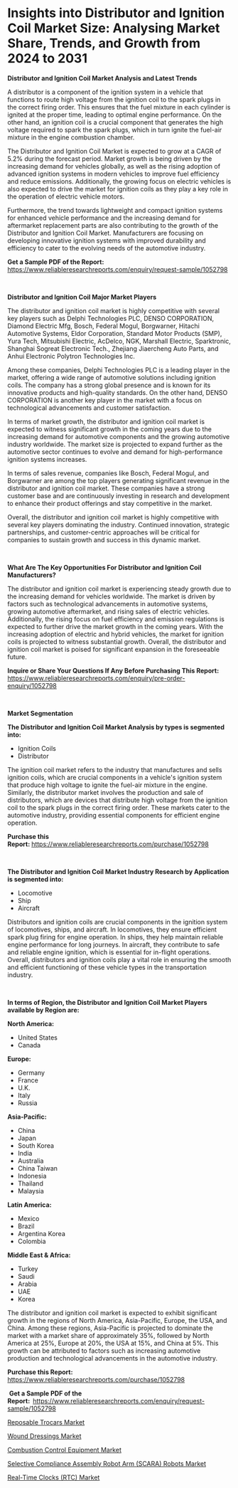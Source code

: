 <p><h1>Insights into Distributor and Ignition Coil Market Size: Analysing Market Share, Trends, and Growth from 2024 to 2031</h1></p><p><strong>Distributor and Ignition Coil Market Analysis and Latest Trends</strong></p>
<p><p>A distributor is a component of the ignition system in a vehicle that functions to route high voltage from the ignition coil to the spark plugs in the correct firing order. This ensures that the fuel mixture in each cylinder is ignited at the proper time, leading to optimal engine performance. On the other hand, an ignition coil is a crucial component that generates the high voltage required to spark the spark plugs, which in turn ignite the fuel-air mixture in the engine combustion chamber.</p><p>The Distributor and Ignition Coil Market is expected to grow at a CAGR of 5.2% during the forecast period. Market growth is being driven by the increasing demand for vehicles globally, as well as the rising adoption of advanced ignition systems in modern vehicles to improve fuel efficiency and reduce emissions. Additionally, the growing focus on electric vehicles is also expected to drive the market for ignition coils as they play a key role in the operation of electric vehicle motors.</p><p>Furthermore, the trend towards lightweight and compact ignition systems for enhanced vehicle performance and the increasing demand for aftermarket replacement parts are also contributing to the growth of the Distributor and Ignition Coil Market. Manufacturers are focusing on developing innovative ignition systems with improved durability and efficiency to cater to the evolving needs of the automotive industry.</p></p>
<p><strong>Get a Sample PDF of the Report:&nbsp;</strong> <a href="https://www.reliableresearchreports.com/enquiry/request-sample/1052798">https://www.reliableresearchreports.com/enquiry/request-sample/1052798</a></p>
<p>&nbsp;</p>
<p><strong>Distributor and Ignition Coil Major Market Players</strong></p>
<p><p>The distributor and ignition coil market is highly competitive with several key players such as Delphi Technologies PLC, DENSO CORPORATION, Diamond Electric Mfg, Bosch, Federal Mogul, Borgwarner, Hitachi Automotive Systems, Eldor Corporation, Standard Motor Products (SMP), Yura Tech, Mitsubishi Electric, AcDelco, NGK, Marshall Electric, Sparktronic, Shanghai Sogreat Electronic Tech., Zhejiang Jiaercheng Auto Parts, and Anhui Electronic Polytron Technologies Inc.</p><p>Among these companies, Delphi Technologies PLC is a leading player in the market, offering a wide range of automotive solutions including ignition coils. The company has a strong global presence and is known for its innovative products and high-quality standards. On the other hand, DENSO CORPORATION is another key player in the market with a focus on technological advancements and customer satisfaction.</p><p>In terms of market growth, the distributor and ignition coil market is expected to witness significant growth in the coming years due to the increasing demand for automotive components and the growing automotive industry worldwide. The market size is projected to expand further as the automotive sector continues to evolve and demand for high-performance ignition systems increases.</p><p>In terms of sales revenue, companies like Bosch, Federal Mogul, and Borgwarner are among the top players generating significant revenue in the distributor and ignition coil market. These companies have a strong customer base and are continuously investing in research and development to enhance their product offerings and stay competitive in the market.</p><p>Overall, the distributor and ignition coil market is highly competitive with several key players dominating the industry. Continued innovation, strategic partnerships, and customer-centric approaches will be critical for companies to sustain growth and success in this dynamic market.</p></p>
<p>&nbsp;</p>
<p><strong>What Are The Key Opportunities For Distributor and Ignition Coil Manufacturers?</strong></p>
<p><p>The distributor and ignition coil market is experiencing steady growth due to the increasing demand for vehicles worldwide. The market is driven by factors such as technological advancements in automotive systems, growing automotive aftermarket, and rising sales of electric vehicles. Additionally, the rising focus on fuel efficiency and emission regulations is expected to further drive the market growth in the coming years. With the increasing adoption of electric and hybrid vehicles, the market for ignition coils is projected to witness substantial growth. Overall, the distributor and ignition coil market is poised for significant expansion in the foreseeable future.</p></p>
<p><strong>Inquire or Share Your Questions If Any Before Purchasing This Report:</strong> <a href="https://www.reliableresearchreports.com/enquiry/pre-order-enquiry/1052798">https://www.reliableresearchreports.com/enquiry/pre-order-enquiry/1052798</a></p>
<p>&nbsp;</p>
<p><strong>Market Segmentation</strong></p>
<p><strong>The Distributor and Ignition Coil Market Analysis by types is segmented into:</strong></p>
<p><ul><li>Ignition Coils</li><li>Distributor</li></ul></p>
<p><p>The ignition coil market refers to the industry that manufactures and sells ignition coils, which are crucial components in a vehicle's ignition system that produce high voltage to ignite the fuel-air mixture in the engine. Similarly, the distributor market involves the production and sale of distributors, which are devices that distribute high voltage from the ignition coil to the spark plugs in the correct firing order. These markets cater to the automotive industry, providing essential components for efficient engine operation.</p></p>
<p><strong>Purchase this Report:&nbsp;</strong><a href="https://www.reliableresearchreports.com/purchase/1052798">https://www.reliableresearchreports.com/purchase/1052798</a></p>
<p>&nbsp;</p>
<p><strong>The Distributor and Ignition Coil Market Industry Research by Application is segmented into:</strong></p>
<p><ul><li>Locomotive</li><li>Ship</li><li>Aircraft</li></ul></p>
<p><p>Distributors and ignition coils are crucial components in the ignition system of locomotives, ships, and aircraft. In locomotives, they ensure efficient spark plug firing for engine operation. In ships, they help maintain reliable engine performance for long journeys. In aircraft, they contribute to safe and reliable engine ignition, which is essential for in-flight operations. Overall, distributors and ignition coils play a vital role in ensuring the smooth and efficient functioning of these vehicle types in the transportation industry.</p></p>
<p>&nbsp;</p>
<p><strong>In terms of Region, the Distributor and Ignition Coil Market Players available by Region are:</strong></p>
<p>
    <p> <strong> North America: </strong>
        <ul>
            <li>United States</li>
            <li>Canada</li>
        </ul>
        </p> 
    <p> <strong> Europe: </strong>
        <ul>
            <li>Germany</li>
            <li>France</li>
            <li>U.K.</li>
            <li>Italy</li>
            <li>Russia</li>
        </ul>
        </p> 
    <p> <strong> Asia-Pacific: </strong>
        <ul>
            <li>China</li>
            <li>Japan</li>
            <li>South Korea</li>
            <li>India</li>
            <li>Australia</li>
            <li>China Taiwan</li>
            <li>Indonesia</li>
            <li>Thailand</li>
            <li>Malaysia</li>
        </ul>
        </p> 
    <p> <strong> Latin America: </strong>
        <ul>
            <li>Mexico</li>
            <li>Brazil</li>
            <li>Argentina Korea</li>
            <li>Colombia</li>
        </ul>
        </p> 
    <p> <strong> Middle East & Africa: </strong>
        <ul>
            <li>Turkey</li>
            <li>Saudi</li>
            <li>Arabia</li>
            <li>UAE</li>
            <li>Korea</li>
        </ul>
    </p>
    </p>
<p><p>The distributor and ignition coil market is expected to exhibit significant growth in the regions of North America, Asia-Pacific, Europe, the USA, and China. Among these regions, Asia-Pacific is projected to dominate the market with a market share of approximately 35%, followed by North America at 25%, Europe at 20%, the USA at 15%, and China at 5%. This growth can be attributed to factors such as increasing automotive production and technological advancements in the automotive industry.</p></p>
<p><strong>Purchase this Report: </strong><a href="https://www.reliableresearchreports.com/purchase/1052798">https://www.reliableresearchreports.com/purchase/1052798</a></p>
<p>&nbsp;<strong>Get a Sample PDF of the Report:&nbsp;&nbsp;</strong><a href="https://www.reliableresearchreports.com/enquiry/request-sample/1052798">https://www.reliableresearchreports.com/enquiry/request-sample/1052798</a></p>
<p><strong></strong></p>
<p><p><a href="https://github.com/danielneavesallisons03mba/Market-Research-Report-List-1/blob/main/reposable-trocars-market.md">Reposable Trocars Market</a></p><p><a href="https://github.com/dimitrishawkinswaynenp91rgz/Market-Research-Report-List-1/blob/main/wound-dressings-market.md">Wound Dressings Market</a></p><p><a href="https://medium.com/p/9280e1943ea5/edit">Combustion Control Equipment Market</a></p><p><a href="https://medium.com/p/f5e15c9f1c45/edit">Selective Compliance Assembly Robot Arm (SCARA) Robots Market</a></p><p><a href="https://medium.com/p/eed3d2078e90/edit">Real-Time Clocks (RTC) Market</a></p></p>